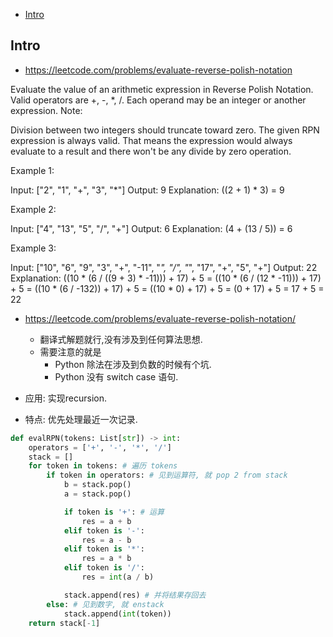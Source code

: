 - [Intro](#intro)

## Intro

- https://leetcode.com/problems/evaluate-reverse-polish-notation

Evaluate the value of an arithmetic expression in Reverse Polish Notation.
Valid operators are +, -, *, /. Each operand may be an integer or another expression.
Note:

Division between two integers should truncate toward zero.
The given RPN expression is always valid. That means the expression would always evaluate to a result and there won't be any divide by zero operation.

Example 1:

Input: ["2", "1", "+", "3", "*"]
Output: 9
Explanation: ((2 + 1) * 3) = 9

Example 2:

Input: ["4", "13", "5", "/", "+"]
Output: 6
Explanation: (4 + (13 / 5)) = 6

Example 3:

Input: ["10", "6", "9", "3", "+", "-11", "*", "/", "*", "17", "+", "5", "+"]
Output: 22
Explanation: 
  ((10 * (6 / ((9 + 3) * -11))) + 17) + 5
= ((10 * (6 / (12 * -11))) + 17) + 5
= ((10 * (6 / -132)) + 17) + 5
= ((10 * 0) + 17) + 5
= (0 + 17) + 5
= 17 + 5
= 22


- https://leetcode.com/problems/evaluate-reverse-polish-notation/
  - 翻译式解题就行,没有涉及到任何算法思想.
  - 需要注意的就是 
    - Python 除法在涉及到负数的时候有个坑.
    - Python 没有 switch case 语句.


- 应用: 实现recursion.
- 特点: 优先处理最近一次记录.


```py
def evalRPN(tokens: List[str]) -> int:
    operators = ['+', '-', '*', '/']
    stack = []
    for token in tokens: # 遍历 tokens
        if token in operators: # 见到运算符, 就 pop 2 from stack
            b = stack.pop()
            a = stack.pop()

            if token is '+': # 运算
                res = a + b
            elif token is '-':
                res = a - b
            elif token is '*':
                res = a * b
            elif token is '/':
                res = int(a / b)

            stack.append(res) # 并将结果存回去
        else: # 见到数字, 就 enstack
            stack.append(int(token))
    return stack[-1]
```
